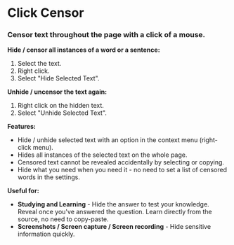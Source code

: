 # Click Censor

### Censor text throughout the page with a click of a mouse.

**Hide / censor all instances of a word or a sentence:**

1. Select the text.
2. Right click.
3. Select "Hide Selected Text".

**Unhide / uncensor the text again:**

1. Right click on the hidden text.
2. Select "Unhide Selected Text".

**Features:**

- Hide / unhide selected text with an option in the context menu (right-click menu).
- Hides all instances of the selected text on the whole page.
- Censored text cannot be revealed accidentally by selecting or copying.
- Hide what you need when you need it - no need to set a list of censored words in the settings.

**Useful for:**

- **Studying and Learning** - Hide the answer to test your knowledge. Reveal once you've answered the question. Learn directly from the source, no need to copy-paste.
- **Screenshots / Screen capture / Screen recording** - Hide sensitive information quickly.
